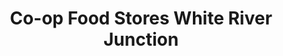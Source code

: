 ---
title: "Co-op Food Stores White River Junction"
url: /white-river-junction/co-op-food-stores-white-river-junction/
shop: supermarket
---